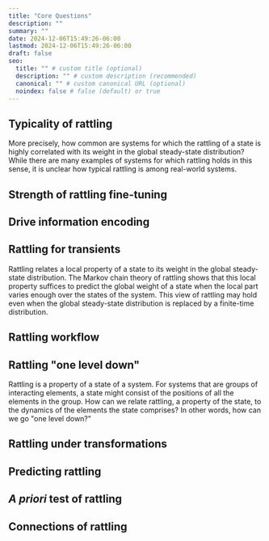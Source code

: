 ```yaml
---
title: "Core Questions"
description: ""
summary: ""
date: 2024-12-06T15:49:26-06:00
lastmod: 2024-12-06T15:49:26-06:00
draft: false
seo:
  title: "" # custom title (optional)
  description: "" # custom description (recommended)
  canonical: "" # custom canonical URL (optional)
  noindex: false # false (default) or true
---
```


## Typicality of rattling

More precisely, how common are systems for which the rattling of a state is highly correlated with its weight in the global steady-state distribution? While there are many examples of systems for which rattling holds in this sense, it is unclear how typical rattling is among real-world systems.

## Strength of rattling fine-tuning



## Drive information encoding



## Rattling for transients

Rattling relates a local property of a state to its weight in the global steady-state distribution. The Markov chain theory of rattling shows that this local property suffices to predict the global weight of a state when the local part varies enough over the states of the system. This view of rattling may hold even when the global steady-state distribution is replaced by a finite-time distribution.



## Rattling workflow



## Rattling "one level down"

Rattling is a property of a state of a system. For systems that are groups of interacting elements, a state might consist of the positions of all the elements in the group. How can we relate rattling, a property of the state, to the dynamics of the elements the state comprises? In other words, how can we go "one level down?"



## Rattling under transformations



## Predicting rattling



## *A priori* test of rattling



## Connections of rattling
